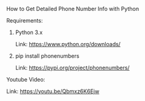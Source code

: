 How to Get Detailed Phone Number Info with Python

Requirements:

1. Python 3.x
   
   Link: https://www.python.org/downloads/

3. pip install phonenumbers
   
   Link: https://pypi.org/project/phonenumbers/


Youtube Video: 

   Link: https://youtu.be/Qbmxz6K6Ejw
